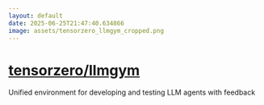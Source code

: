 ```yaml
---
layout: default
date: 2025-06-25T21:47:40.634866
image: assets/tensorzero_llmgym_cropped.png
---
```


# [tensorzero/llmgym](https://github.com/tensorzero/llmgym)

Unified environment for developing and testing LLM agents with feedback
